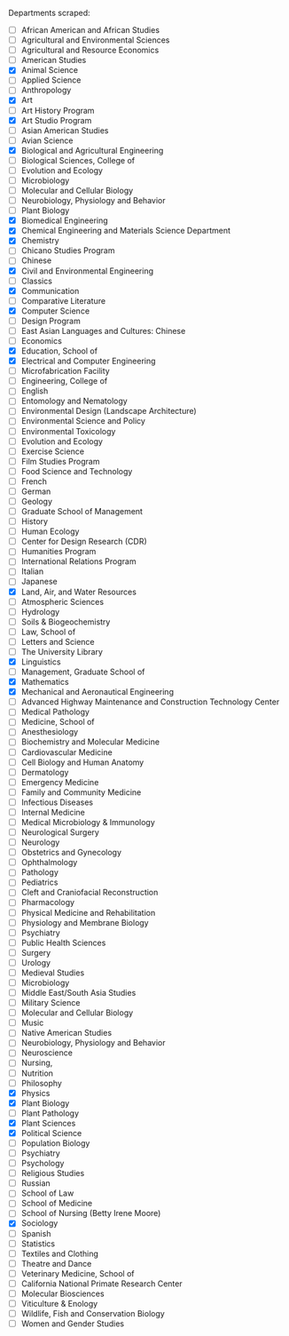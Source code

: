 
Departments scraped:
* [ ] African American and African Studies
* [ ] Agricultural and Environmental Sciences
* [ ] Agricultural and Resource Economics
* [ ] American Studies
* [x] Animal Science
* [ ] Applied Science
* [ ] Anthropology
* [x] Art
* [ ] Art History Program
* [x] Art Studio Program
* [ ] Asian American Studies
* [ ] Avian Science
* [x] Biological and Agricultural Engineering
* [ ] Biological Sciences, College of
* [ ] Evolution and Ecology
* [ ] Microbiology
* [ ] Molecular and Cellular Biology
* [ ] Neurobiology, Physiology and Behavior
* [ ] Plant Biology
* [x] Biomedical Engineering
* [x] Chemical Engineering and Materials Science Department
* [x] Chemistry
* [ ] Chicano Studies Program
* [ ] Chinese
* [x] Civil and Environmental Engineering
* [ ] Classics
* [x] Communication
* [ ] Comparative Literature
* [x] Computer Science
* [ ] Design Program
* [ ] East Asian Languages and Cultures: Chinese
* [ ] Economics
* [x] Education, School of
* [x] Electrical and Computer Engineering
* [ ] Microfabrication Facility
* [ ] Engineering, College of
* [ ] English
* [ ] Entomology and Nematology
* [ ] Environmental Design (Landscape Architecture)
* [ ] Environmental Science and Policy
* [ ] Environmental Toxicology
* [ ] Evolution and Ecology
* [ ] Exercise Science
* [ ] Film Studies Program
* [ ] Food Science and Technology
* [ ] French
* [ ] German
* [ ] Geology
* [ ] Graduate School of Management
* [ ] History
* [ ] Human Ecology
* [ ] Center for Design Research (CDR)
* [ ] Humanities Program
* [ ] International Relations Program
* [ ] Italian
* [ ] Japanese
* [x] Land, Air, and Water Resources
* [ ] Atmospheric Sciences
* [ ] Hydrology
* [ ] Soils & Biogeochemistry
* [ ] Law, School of
* [ ] Letters and Science
* [ ] The University Library
* [x] Linguistics
* [ ] Management, Graduate School of
* [x] Mathematics
* [x] Mechanical and Aeronautical Engineering
* [ ] Advanced Highway Maintenance and Construction Technology Center
* [ ] Medical Pathology
* [ ] Medicine, School of
* [ ] Anesthesiology
* [ ] Biochemistry and Molecular Medicine
* [ ] Cardiovascular Medicine
* [ ] Cell Biology and Human Anatomy
* [ ] Dermatology
* [ ] Emergency Medicine
* [ ] Family and Community Medicine
* [ ] Infectious Diseases
* [ ] Internal Medicine
* [ ] Medical Microbiology & Immunology
* [ ] Neurological Surgery
* [ ] Neurology
* [ ] Obstetrics and Gynecology
* [ ] Ophthalmology
* [ ] Pathology
* [ ] Pediatrics
* [ ] Cleft and Craniofacial Reconstruction
* [ ] Pharmacology
* [ ] Physical Medicine and Rehabilitation
* [ ] Physiology and Membrane Biology
* [ ] Psychiatry
* [ ] Public Health Sciences
* [ ] Surgery
* [ ] Urology
* [ ] Medieval Studies
* [ ] Microbiology
* [ ] Middle East/South Asia Studies
* [ ] Military Science
* [ ] Molecular and Cellular Biology
* [ ] Music
* [ ] Native American Studies
* [ ] Neurobiology, Physiology and Behavior
* [ ] Neuroscience
* [ ] Nursing,
* [ ] Nutrition
* [ ] Philosophy
* [x] Physics
* [x] Plant Biology
* [ ] Plant Pathology
* [x] Plant Sciences
* [x] Political Science
* [ ] Population Biology
* [ ] Psychiatry
* [ ] Psychology
* [ ] Religious Studies
* [ ] Russian
* [ ] School of Law
* [ ] School of Medicine
* [ ] School of Nursing (Betty Irene Moore)
* [x] Sociology
* [ ] Spanish
* [ ] Statistics
* [ ] Textiles and Clothing
* [ ] Theatre and Dance
* [ ] Veterinary Medicine, School of
* [ ] California National Primate Research Center
* [ ] Molecular Biosciences
* [ ] Viticulture & Enology
* [ ] Wildlife, Fish and Conservation Biology
* [ ] Women and Gender Studies
